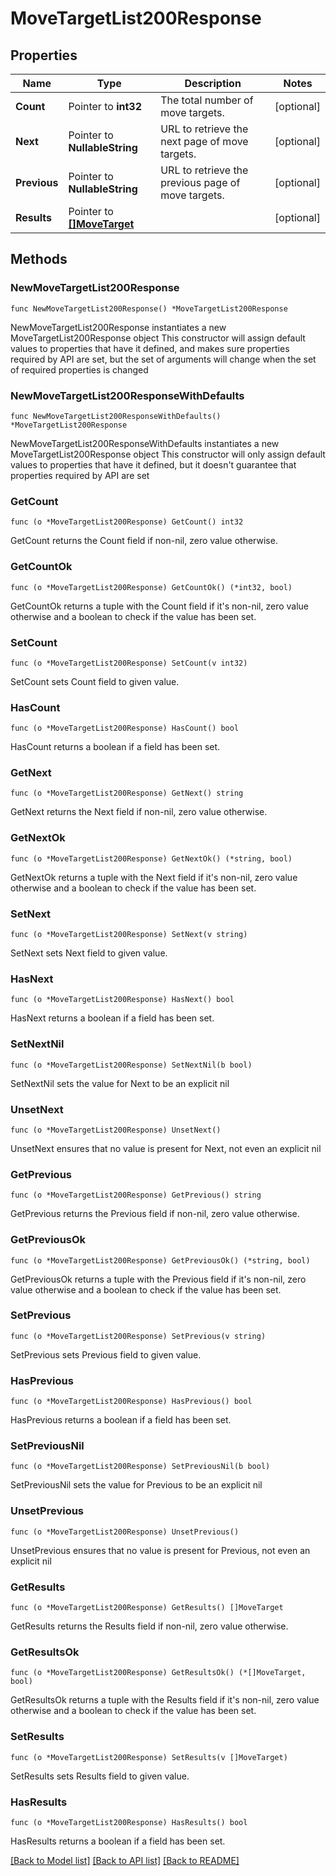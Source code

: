 # MoveTargetList200Response

## Properties

Name | Type | Description | Notes
------------ | ------------- | ------------- | -------------
**Count** | Pointer to **int32** | The total number of move targets. | [optional] 
**Next** | Pointer to **NullableString** | URL to retrieve the next page of move targets. | [optional] 
**Previous** | Pointer to **NullableString** | URL to retrieve the previous page of move targets. | [optional] 
**Results** | Pointer to [**[]MoveTarget**](MoveTarget.md) |  | [optional] 

## Methods

### NewMoveTargetList200Response

`func NewMoveTargetList200Response() *MoveTargetList200Response`

NewMoveTargetList200Response instantiates a new MoveTargetList200Response object
This constructor will assign default values to properties that have it defined,
and makes sure properties required by API are set, but the set of arguments
will change when the set of required properties is changed

### NewMoveTargetList200ResponseWithDefaults

`func NewMoveTargetList200ResponseWithDefaults() *MoveTargetList200Response`

NewMoveTargetList200ResponseWithDefaults instantiates a new MoveTargetList200Response object
This constructor will only assign default values to properties that have it defined,
but it doesn't guarantee that properties required by API are set

### GetCount

`func (o *MoveTargetList200Response) GetCount() int32`

GetCount returns the Count field if non-nil, zero value otherwise.

### GetCountOk

`func (o *MoveTargetList200Response) GetCountOk() (*int32, bool)`

GetCountOk returns a tuple with the Count field if it's non-nil, zero value otherwise
and a boolean to check if the value has been set.

### SetCount

`func (o *MoveTargetList200Response) SetCount(v int32)`

SetCount sets Count field to given value.

### HasCount

`func (o *MoveTargetList200Response) HasCount() bool`

HasCount returns a boolean if a field has been set.

### GetNext

`func (o *MoveTargetList200Response) GetNext() string`

GetNext returns the Next field if non-nil, zero value otherwise.

### GetNextOk

`func (o *MoveTargetList200Response) GetNextOk() (*string, bool)`

GetNextOk returns a tuple with the Next field if it's non-nil, zero value otherwise
and a boolean to check if the value has been set.

### SetNext

`func (o *MoveTargetList200Response) SetNext(v string)`

SetNext sets Next field to given value.

### HasNext

`func (o *MoveTargetList200Response) HasNext() bool`

HasNext returns a boolean if a field has been set.

### SetNextNil

`func (o *MoveTargetList200Response) SetNextNil(b bool)`

 SetNextNil sets the value for Next to be an explicit nil

### UnsetNext
`func (o *MoveTargetList200Response) UnsetNext()`

UnsetNext ensures that no value is present for Next, not even an explicit nil
### GetPrevious

`func (o *MoveTargetList200Response) GetPrevious() string`

GetPrevious returns the Previous field if non-nil, zero value otherwise.

### GetPreviousOk

`func (o *MoveTargetList200Response) GetPreviousOk() (*string, bool)`

GetPreviousOk returns a tuple with the Previous field if it's non-nil, zero value otherwise
and a boolean to check if the value has been set.

### SetPrevious

`func (o *MoveTargetList200Response) SetPrevious(v string)`

SetPrevious sets Previous field to given value.

### HasPrevious

`func (o *MoveTargetList200Response) HasPrevious() bool`

HasPrevious returns a boolean if a field has been set.

### SetPreviousNil

`func (o *MoveTargetList200Response) SetPreviousNil(b bool)`

 SetPreviousNil sets the value for Previous to be an explicit nil

### UnsetPrevious
`func (o *MoveTargetList200Response) UnsetPrevious()`

UnsetPrevious ensures that no value is present for Previous, not even an explicit nil
### GetResults

`func (o *MoveTargetList200Response) GetResults() []MoveTarget`

GetResults returns the Results field if non-nil, zero value otherwise.

### GetResultsOk

`func (o *MoveTargetList200Response) GetResultsOk() (*[]MoveTarget, bool)`

GetResultsOk returns a tuple with the Results field if it's non-nil, zero value otherwise
and a boolean to check if the value has been set.

### SetResults

`func (o *MoveTargetList200Response) SetResults(v []MoveTarget)`

SetResults sets Results field to given value.

### HasResults

`func (o *MoveTargetList200Response) HasResults() bool`

HasResults returns a boolean if a field has been set.


[[Back to Model list]](../README.md#documentation-for-models) [[Back to API list]](../README.md#documentation-for-api-endpoints) [[Back to README]](../README.md)


